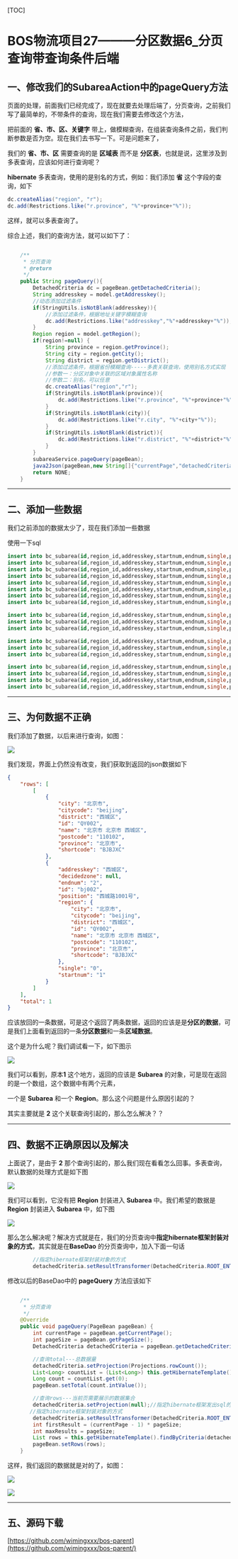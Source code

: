 
[TOC]


# BOS物流项目27———分区数据6\_分页查询带查询条件后端

## 一、修改我们的SubareaAction中的pageQuery方法

页面的处理，前面我们已经完成了，现在就要去处理后端了，分页查询，之前我们写了最简单的，不带条件的查询，现在我们需要去修改这个方法，

把前面的 **省、市、区、关键字** 带上，做模糊查询，在组装查询条件之前，我们判断参数是否为空。现在我们去书写一下。可是问题来了，

我们的 **省、市、区** 需要查询的是 **区域表** 而不是 **分区表**，也就是说，这里涉及到多表查询，应该如何进行查询呢？

**hibernate** 多表查询，使用的是别名的方式，例如：我们添加 **省** 这个字段的查询，如下

```java
dc.createAlias("region", "r");
dc.add(Restrictions.like("r.province", "%"+province+"%"));
```

这样，就可以多表查询了。

综合上述，我们的查询方法，就可以如下了：

```java

    /**
     * 分页查询
     * @return
     */
    public String pageQuery(){
        DetachedCriteria dc = pageBean.getDetachedCriteria();
        String addresskey = model.getAddresskey();
        //动态添加过滤条件
        if(StringUtils.isNotBlank(addresskey)){
            //添加过滤条件，根据地址关键字模糊查询
            dc.add(Restrictions.like("addresskey","%"+addresskey+"%"));
        }
        Region region = model.getRegion();
        if(region!=null) {
            String province = region.getProvince();
            String city = region.getCity();
            String district = region.getDistrict();
            //添加过滤条件，根据省份模糊查询-----多表关联查询，使用别名方式实现
            //参数一：分区对象中关联的区域对象属性名称
            //参数二：别名，可以任意
            dc.createAlias("region","r");
            if(StringUtils.isNotBlank(province)){
                dc.add(Restrictions.like("r.province", "%"+province+"%"));
            }
            if(StringUtils.isNotBlank(city)){
                dc.add(Restrictions.like("r.city", "%"+city+"%"));
            }
            if(StringUtils.isNotBlank(district)){
                dc.add(Restrictions.like("r.district", "%"+district+"%"));
            }
        }
        subareaService.pageQuery(pageBean);
        java2Json(pageBean,new String[]{"currentPage","detachedCriteria","pageSize","subareas"});
        return NONE;
    }
```

---

## 二、添加一些数据

我们之前添加的数据太少了，现在我们添加一些数据

使用一下sql

```sql
insert into bc_subarea(id,region_id,addresskey,startnum,endnum,single,position) values("bj002","QY002","西城区","1","2","0","西城路1001号");
insert into bc_subarea(id,region_id,addresskey,startnum,endnum,single,position) values("bj003","QY003","朝阳区","1","2","0","朝阳区000号");
insert into bc_subarea(id,region_id,addresskey,startnum,endnum,single,position) values("bj004","QY004","丰台区","1","2","0","丰台区1001号");
insert into bc_subarea(id,region_id,addresskey,startnum,endnum,single,position) values("bj005","QY005","石景山区","1","2","0","石景山区1001号");
insert into bc_subarea(id,region_id,addresskey,startnum,endnum,single,position) values("bj006","QY006","海淀区","1","2","0","海淀区1001号");
insert into bc_subarea(id,region_id,addresskey,startnum,endnum,single,position) values("bj007","QY007","门头沟区","1","2","0","门头沟区1001号");
insert into bc_subarea(id,region_id,addresskey,startnum,endnum,single,position) values("bj008","QY008","房山区","1","2","0","房山区1001号");
insert into bc_subarea(id,region_id,addresskey,startnum,endnum,single,position) values("bj009","QY009","西城区","1","2","0","西城区1001号");

insert into bc_subarea(id,region_id,addresskey,startnum,endnum,single,position) values("hb001","QY017","长安区","1","2","0","长安区0002号");
insert into bc_subarea(id,region_id,addresskey,startnum,endnum,single,position) values("hb002","QY018","桥东区","1","2","0","桥东区1001号");
insert into bc_subarea(id,region_id,addresskey,startnum,endnum,single,position) values("hb003","QY019","桥西区","1","2","0","桥西区1001号");

insert into bc_subarea(id,region_id,addresskey,startnum,endnum,single,position) values("tj001","QY041","河东区","1","2","0","河东区1001号");
insert into bc_subarea(id,region_id,addresskey,startnum,endnum,single,position) values("tj002","QY042","河西区","1","2","0","河西区1001号");
insert into bc_subarea(id,region_id,addresskey,startnum,endnum,single,position) values("tj003","QY043","南开区","1","2","0","南开区1001号");

insert into bc_subarea(id,region_id,addresskey,startnum,endnum,single,position) values("sx001","QY056","小店区","1","2","0","小店区1001号");
insert into bc_subarea(id,region_id,addresskey,startnum,endnum,single,position) values("sx002","QY057","迎泽区","1","2","0","迎泽区1001号");
insert into bc_subarea(id,region_id,addresskey,startnum,endnum,single,position) values("sx003","QY058","杏花岭区","1","2","0","杏花岭区1001号");
insert into bc_subarea(id,region_id,addresskey,startnum,endnum,single,position) values("sx004","QY059","尖草坪区","1","2","0","尖草坪区1001号");

```

----

## 三、为何数据不正确

我们添加了数据，以后来进行查询，如图：

![](../image/26/1.gif)

我们发现，界面上仍然没有改变，我们获取到返回的json数据如下


```json
{
    "rows": [
        [
            {
                "city": "北京市",
                "citycode": "beijing",
                "district": "西城区",
                "id": "QY002",
                "name": "北京市 北京市 西城区",
                "postcode": "110102",
                "province": "北京市",
                "shortcode": "BJBJXC"
            },
            {
                "addresskey": "西城区",
                "decidedzone": null,
                "endnum": "2",
                "id": "bj002",
                "position": "西城路1001号",
                "region": {
                    "city": "北京市",
                    "citycode": "beijing",
                    "district": "西城区",
                    "id": "QY002",
                    "name": "北京市 北京市 西城区",
                    "postcode": "110102",
                    "province": "北京市",
                    "shortcode": "BJBJXC"
                },
                "single": "0",
                "startnum": "1"
            }
        ]
    ],
    "total": 1
}
```

应该放回的一条数据，可是这个返回了两条数据，返回的应该是是**分区的数据**，可是我们上面看到返回的一条**分区数据**和一条**区域数据**。

这个是为什么呢？我们调试看一下，如下图示

![](../image/26/4.png)

我们可以看到，原本**1** 这个地方，返回的应该是 **Subarea** 的对象，可是现在返回的是一个数组，这个数据中有两个元素，

一个是 **Subarea** 和一个 **Region**。那么这个问题是什么原因引起的？

其实主要就是 **2** 这个关联查询引起的，那么怎么解决？？


----

## 四、数据不正确原因以及解决


上面说了，是由于 **2** 那个查询引起的，那么我们现在看看怎么回事。多表查询，默认数据的处理方式是如下图

![](../image/26/5.png)

我们可以看到，它没有把 **Region** 封装进入 **Subarea** 中。我们希望的数据是 **Region** 封装进入 **Subarea** 中，如下图

![](../image/26/6.png)

那么怎么解决呢？解决方式就是在，我们的分页查询中**指定hibernate框架封装对象的方式**，其实就是在**BaseDao** 的分页查询中，加入下面一句话

```java
		//指定hibernate框架封装对象的方式
		detachedCriteria.setResultTransformer(DetachedCriteria.ROOT_ENTITY);

```

修改以后的BaseDao中的 **pageQuery** 方法应该如下

```java

    /**
     * 分页查询
     */
    @Override
    public void pageQuery(PageBean pageBean) {
        int currentPage = pageBean.getCurrentPage();
        int pageSize = pageBean.getPageSize();
        DetachedCriteria detachedCriteria = pageBean.getDetachedCriteria();

        //查询total---总数据量
        detachedCriteria.setProjection(Projections.rowCount());
        List<Long> countList = (List<Long>) this.getHibernateTemplate().findByCriteria(detachedCriteria);
        Long count = countList.get(0);
        pageBean.setTotal(count.intValue());

        //查询rows---当前页需要展示的数据集合
        detachedCriteria.setProjection(null);//指定hibernate框架发出sql的形式----》select * from bc_staff;
       //指定hibernate框架封装对象的方式
        detachedCriteria.setResultTransformer(DetachedCriteria.ROOT_ENTITY);
        int firstResult = (currentPage - 1) * pageSize;
        int maxResults = pageSize;
        List rows = this.getHibernateTemplate().findByCriteria(detachedCriteria, firstResult, maxResults);
        pageBean.setRows(rows);
    }

```

这样，我们返回的数据就是对的了，如图：

![](../image/26/2.gif)

![](../image/26/7.png)

----

## 五、源码下载

[https://github.com/wimingxxx/bos-parent](https://github.com/wimingxxx/bos-parent/)